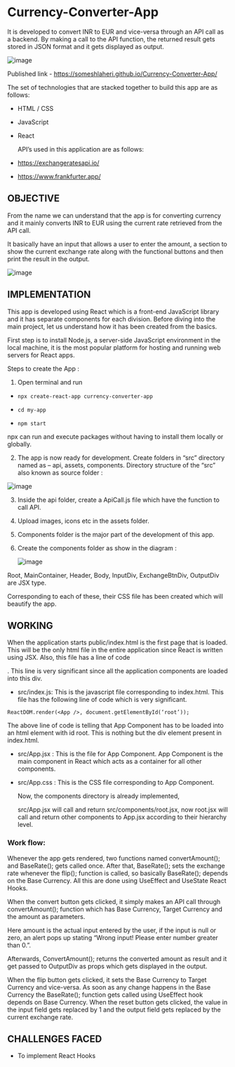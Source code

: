# Currency-Converter-App
It is developed to convert INR to EUR and vice-versa through an API call as a backend. By making a call to the API function, the returned result gets stored in JSON format and it gets displayed as output.

![image](https://github.com/someshlaheri/Currency-Converter-App/assets/76648646/ee0d5687-7b8d-4603-bfd5-78fb1ec1f2d7)

Published link - https://someshlaheri.github.io/Currency-Converter-App/

The set of technologies that are stacked together to build this app are as follows:
- HTML / CSS
- JavaScript
- React
  
  API’s used in this application are as follows:
- https://exchangeratesapi.io/
- https://www.frankfurter.app/

## OBJECTIVE

From the name we can understand that the app is for converting currency and it mainly converts INR to EUR using the current rate retrieved from the API call.

It basically have an input that allows a user to enter the amount, a section to show the current exchange rate along with the functional buttons and then print the result in the output.

![image](https://github.com/someshlaheri/Currency-Converter-App/assets/76648646/2302ea4f-5308-4c61-8a59-bcc5356c6f34)

## IMPLEMENTATION
This app is developed using React which is a front-end JavaScript library and it has separate components for each division. Before diving into the main project, let us understand how it has been created from the basics.

First step is to install Node.js, a server-side JavaScript environment in the local machine, it is the most popular platform for hosting and running web servers for React apps.

Steps to create the App :
1. Open terminal and run
- ```npx create-react-app currency-converter-app```

- ```cd my-app```

- ```npm start```

npx can run and execute packages without having to install them locally or globally.


2. The app is now ready for development.
Create folders in “src” directory named as – api, assets, components.
Directory structure of the “src” also known as source folder :

  ![image](https://github.com/someshlaheri/Currency-Converter-App/assets/76648646/516d1eec-6ea0-4b21-b170-76fd91c5173e)

3. Inside the api folder, create a ApiCall.js file which have the function to call API.
4. Upload images, icons etc in the assets folder.
5. Components folder is the major part of the development of this app.
6. Create the components folder as show in the diagram :
   
   ![image](https://github.com/someshlaheri/Currency-Converter-App/assets/76648646/39feb507-1a34-46b8-a5f4-eee16805b289)

Root, MainContainer, Header, Body, InputDiv, ExchangeBtnDiv, OutputDiv are JSX type.

Corresponding to each of these, their CSS file has been created which will beautify the app.

## WORKING
When the application starts public/index.html is the first page that is loaded. This will be the only html file in the entire application since React is written using JSX. Also, this file has a line of code <div id=“root”></div>. This line is very significant since all the application components are loaded into this div.

- src/index.js: This is the javascript file corresponding to index.html. This file has the following line of code which is very significant.

```ReactDOM.render(<App />, document.getElementById(‘root’));```

The above line of code is telling that App Component has to be loaded into an html element with id root. This is nothing but the div element present in index.html.

- src/App.jsx : This is the file for App Component. App Component is the main component in React which acts as a container    for all other components.
  
- src/App.css : This is the CSS file corresponding to App Component.
  
  Now, the components directory is already implemented,

  src/App.jsx will call and return src/components/root.jsx, now root.jsx will call and return other components to App.jsx according to their hierarchy level.

### Work flow:
Whenever the app gets rendered, two functions named convertAmount(); and BaseRate(); gets called once. After that, BaseRate(); sets the exchange rate whenever the flip(); function is called, so basically BaseRate(); depends on the Base Currency. All this are done using UseEffect and UseState React Hooks.

When the convert button gets clicked, it simply makes an API call through convertAmount(); function which has Base Currency, Target Currency and the amount as parameters.

Here amount is the actual input entered by the user, if the input is null or zero, an alert pops up stating “Wrong input! Please enter number greater than 0.”.

Afterwards, ConvertAmount(); returns the converted amount as result and it get passed to OutputDiv as props which gets displayed in the output.

When the flip button gets clicked, it sets the Base Currency to Target Currency and vice-versa. As soon as any change happens in the Base Currency the BaseRate(); function gets called using UseEffect hook depends on Base Currency.
When the reset button gets clicked, the value in the input field gets replaced by 1 and the output field gets replaced by the current exchange rate.

## CHALLENGES FACED
- To implement React Hooks
